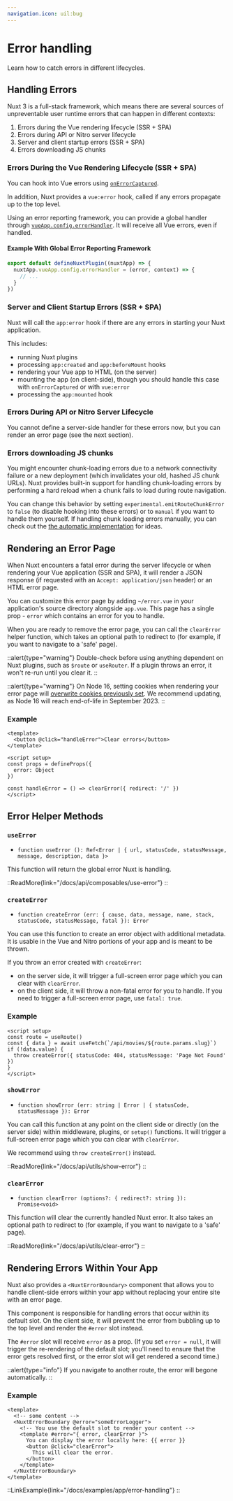 ```yaml
---
navigation.icon: uil:bug
---
```


# Error handling

Learn how to catch errors in different lifecycles.

## Handling Errors

Nuxt 3 is a full-stack framework, which means there are several sources of unpreventable user runtime errors that can happen in different contexts:

1. Errors during the Vue rendering lifecycle (SSR + SPA)
1. Errors during API or Nitro server lifecycle
1. Server and client startup errors (SSR + SPA)
1. Errors downloading JS chunks

### Errors During the Vue Rendering Lifecycle (SSR + SPA)

You can hook into Vue errors using [`onErrorCaptured`](https://vuejs.org/api/composition-api-lifecycle.html#onerrorcaptured).

In addition, Nuxt provides a `vue:error` hook, called if any errors propagate up to the top level.

Using an error reporting framework, you can provide a global handler through [`vueApp.config.errorHandler`](https://vuejs.org/api/application.html#app-config-errorhandler). It will receive all Vue errors, even if handled.

#### Example With Global Error Reporting Framework

```js
export default defineNuxtPlugin((nuxtApp) => {
  nuxtApp.vueApp.config.errorHandler = (error, context) => {
    // ...
  }
})
```

### Server and Client Startup Errors (SSR + SPA)

Nuxt will call the `app:error` hook if there are any errors in starting your Nuxt application.

This includes:

* running Nuxt plugins
* processing `app:created` and `app:beforeMount` hooks
* rendering your Vue app to HTML (on the server)
* mounting the app (on client-side), though you should handle this case with `onErrorCaptured` or with `vue:error`
* processing the `app:mounted` hook

### Errors During API or Nitro Server Lifecycle

You cannot define a server-side handler for these errors now, but you can render an error page (see the next section).

### Errors downloading JS chunks

You might encounter chunk-loading errors due to a network connectivity failure or a new deployment (which invalidates your old, hashed JS chunk URLs). Nuxt provides built-in support for handling chunk-loading errors by performing a hard reload when a chunk fails to load during route navigation.

You can change this behavior by setting `experimental.emitRouteChunkError` to `false` (to disable hooking into these errors) or to `manual` if you want to handle them yourself. If handling chunk loading errors manually, you can check out the [the automatic implementation](https://github.com/nuxt/nuxt/blob/main/packages/nuxt/src/app/plugins/chunk-reload.client.ts) for ideas.

## Rendering an Error Page

When Nuxt encounters a fatal error during the server lifecycle or when rendering your Vue application (SSR and SPA), it will render a JSON response (if requested with an `Accept: application/json` header) or an HTML error page.

You can customize this error page by adding `~/error.vue` in your application's source directory alongside `app.vue`. This page has a single prop - `error` which contains an error for you to handle.

When you are ready to remove the error page, you can call the `clearError` helper function, which takes an optional path to redirect to (for example, if you want to navigate to a 'safe' page).

::alert{type="warning"}
Double-check before using anything dependent on Nuxt plugins, such as `$route` or `useRouter`. If a plugin throws an error, it won't re-run until you clear it.
::

::alert{type="warning"}
On Node 16, setting cookies when rendering your error page will [overwrite cookies previously set](https://github.com/nuxt/nuxt/pull/20585). We recommend updating, as Node 16 will reach end-of-life in September 2023.
::

### Example

```vue [error.vue]
<template>
  <button @click="handleError">Clear errors</button>
</template>

<script setup>
const props = defineProps({
  error: Object
})

const handleError = () => clearError({ redirect: '/' })
</script>
```

## Error Helper Methods

### `useError`

* `function useError (): Ref<Error | { url, statusCode, statusMessage, message, description, data }>`

This function will return the global error Nuxt is handling.

::ReadMore{link="/docs/api/composables/use-error"}
::

### `createError`

* `function createError (err: { cause, data, message, name, stack, statusCode, statusMessage, fatal }): Error`

You can use this function to create an error object with additional metadata. It is usable in the Vue and Nitro portions of your app and is meant to be thrown.

If you throw an error created with `createError`:

* on the server side, it will trigger a full-screen error page which you can clear with `clearError`.
* on the client side, it will throw a non-fatal error for you to handle. If you need to trigger a full-screen error page, use `fatal: true`.

### Example

```vue [pages/movies/[slug].vue]
<script setup>
const route = useRoute()
const { data } = await useFetch(`/api/movies/${route.params.slug}`)
if (!data.value) {
  throw createError({ statusCode: 404, statusMessage: 'Page Not Found' })
}
</script>
```

### `showError`

* `function showError (err: string | Error | { statusCode, statusMessage }): Error`

You can call this function at any point on the client side or directly (on the server side) within middleware, plugins, or `setup()` functions. It will trigger a full-screen error page which you can clear with `clearError`.

We recommend using `throw createError()` instead.

::ReadMore{link="/docs/api/utils/show-error"}
::

### `clearError`

* `function clearError (options?: { redirect?: string }): Promise<void>`

This function will clear the currently handled Nuxt error. It also takes an optional path to redirect to (for example, if you want to navigate to a 'safe' page).

::ReadMore{link="/docs/api/utils/clear-error"}
::

## Rendering Errors Within Your App

Nuxt also provides a `<NuxtErrorBoundary>` component that allows you to handle client-side errors within your app without replacing your entire site with an error page.

This component is responsible for handling errors that occur within its default slot. On the client side, it will prevent the error from bubbling up to the top level and render the `#error` slot instead.

The `#error` slot will receive `error` as a prop. (If you set `error = null`, it will trigger the re-rendering of the default slot; you'll need to ensure that the error gets resolved first, or the error slot will get rendered a second time.)

::alert{type="info"}
If you navigate to another route, the error will begone automatically.
::

### Example

```vue [pages/index.vue]
<template>
  <!-- some content -->
  <NuxtErrorBoundary @error="someErrorLogger">
    <!-- You use the default slot to render your content -->
    <template #error="{ error, clearError }">
      You can display the error locally here: {{ error }}
      <button @click="clearError">
        This will clear the error.
      </button>
    </template>
  </NuxtErrorBoundary>
</template>
```

::LinkExample{link="/docs/examples/app/error-handling"}
::
